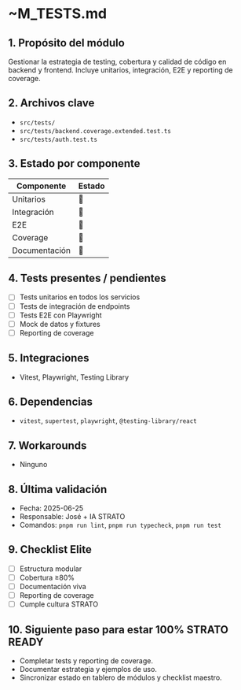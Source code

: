 # ~M_TESTS.md

## 1. Propósito del módulo
Gestionar la estrategia de testing, cobertura y calidad de código en backend y frontend. Incluye unitarios, integración, E2E y reporting de coverage.

## 2. Archivos clave
- `src/tests/`
- `src/tests/backend.coverage.extended.test.ts`
- `src/tests/auth.test.ts`

## 3. Estado por componente
| Componente         | Estado |
|--------------------|--------|
| Unitarios          | 🔲     |
| Integración        | 🔲     |
| E2E                | 🔲     |
| Coverage           | 🔲     |
| Documentación      | 🔲     |

## 4. Tests presentes / pendientes
- [ ] Tests unitarios en todos los servicios
- [ ] Tests de integración de endpoints
- [ ] Tests E2E con Playwright
- [ ] Mock de datos y fixtures
- [ ] Reporting de coverage

## 5. Integraciones
- Vitest, Playwright, Testing Library

## 6. Dependencias
- `vitest`, `supertest`, `playwright`, `@testing-library/react`

## 7. Workarounds
- Ninguno

## 8. Última validación
- Fecha: 2025-06-25
- Responsable: José + IA STRATO
- Comandos: `pnpm run lint`, `pnpm run typecheck`, `pnpm run test`

## 9. Checklist Elite
- [ ] Estructura modular
- [ ] Cobertura ≥80%
- [ ] Documentación viva
- [ ] Reporting de coverage
- [ ] Cumple cultura STRATO

## 10. Siguiente paso para estar 100% STRATO READY
- Completar tests y reporting de coverage.
- Documentar estrategia y ejemplos de uso.
- Sincronizar estado en tablero de módulos y checklist maestro. 